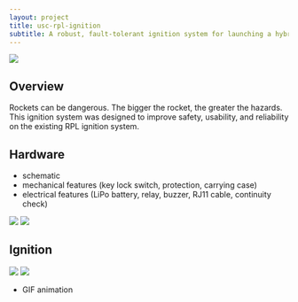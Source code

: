```yaml
---
layout: project
title: usc-rpl-ignition
subtitle: A robust, fault-tolerant ignition system for launching a hybrid-powered rocket to 100k ft. apogee.
---
```


<img src="http://niftyhedgehog.com/usc-rpl-ignition/images/igniter.jpg">

## Overview
Rockets can be dangerous. The bigger the rocket, the greater the hazards. This ignition system was designed to improve safety, usability, and reliability on the existing RPL ignition system. 

## Hardware
* schematic
* mechanical features (key lock switch, protection, carrying case)
* electrical features (LiPo battery, relay, buzzer, RJ11 cable, continuity check)

<img src="http://niftyhedgehog.com/usc-rpl-ignition/images/igniter_top.jpg">
<img src="http://niftyhedgehog.com/usc-rpl-ignition/images/igniter_case.jpg">

## Ignition

<img src="http://niftyhedgehog.com/usc-rpl-ignition/images/load_rocket.jpg">
<img src="http://niftyhedgehog.com/usc-rpl-ignition/images/traveler_rocket_mountain.jpg">

* GIF animation
